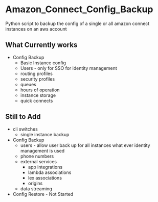 # Amazon_Connect_Config_Backup
Python script to backup the config of a single or all amazon connect instances on an aws account

## What Currently works
- Config Backup
    - Basic Instance config
    - Users - only for SSO for identity management
    - routing profiles
    - security profiles
    - queues
    - hours of operation
    - instance storage
    - quick connects
## Still to Add
- cli switches
    - single instance backup 
- Config Backup
    - users - allow user back up for all instances what ever identity management is used
    - phone numbers
    - external services
        - app integrations 
        - lambda associations
        - lex associations
        - origins
    - data streaming
- Config Restore - Not Started
